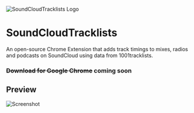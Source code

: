 ![SoundCloudTracklists Logo](http://i.imgur.com/waJ15XH.png)
# SoundCloudTracklists

An open-source Chrome Extension that adds track timings to mixes, radios and podcasts on SoundCloud using data from 1001tracklists.

### ~~Download for Google Chrome~~ coming soon

## Preview

![Screenshot](http://i.imgur.com/AXO8v8R.jpg)
